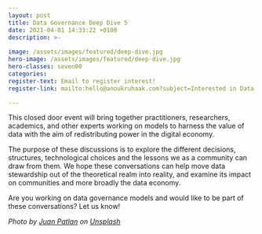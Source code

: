 ```yaml
---
layout: post
title: Data Governance Deep Dive 5
date: 2021-04-01 14:33:22 +0100
description: >-
  
image: /assets/images/featured/deep-dive.jpg
hero-image: /assets/images/featured/deep-dive.jpg
hero-classes: seven00
categories:
register-text: Email to register interest!
register-link: mailto:hello@anoukruhaak.com?subject=Interested in Data Governance Deep Dives

---
```


This closed door event will bring together practitioners, researchers, academics, and other experts working on models to harness the value of data with the aim of redistributing power in the digital economy. 

The purpose of these discussions is to explore the different decisions, structures, technological choices and the lessons we as a community can draw from them. We hope these conversations can help move data stewardship out of the theoretical realm into reality, and examine its impact on communities and more broadly the data economy. 

Are you working on data governance models and would like to be part of these conversations? Let us know! 

<span style="font-style: italic;">Photo by <a href="https://unsplash.com/@juansfotos?utm_source=unsplash&amp;utm_medium=referral&amp;utm_content=creditCopyText">Juan Patlan</a> on <a href="https://unsplash.com/s/photos/pool?utm_source=unsplash&amp;utm_medium=referral&amp;utm_content=creditCopyText">Unsplash</a></span>